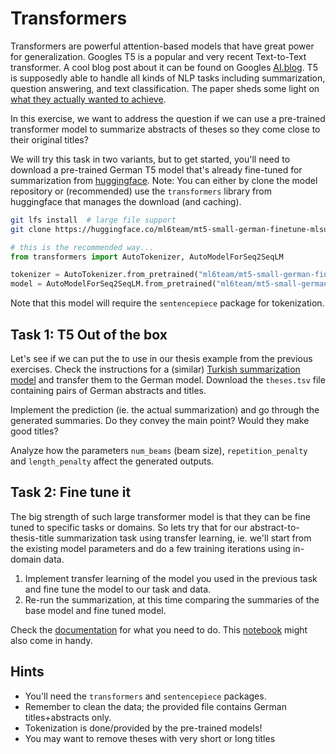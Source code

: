 # Transformers

Transformers are powerful attention-based models that have great power for generalization.
Googles T5 is a popular and very recent Text-to-Text transformer.
A cool blog post about it can be found on Googles [AI.blog](https://ai.googleblog.com/2020/02/exploring-transfer-learning-with-t5.html).
T5 is supposedly able to handle all kinds of NLP tasks including summarization, question answering, and text classification.
The paper sheds some light on [what they actually wanted to achieve](https://arxiv.org/abs/1910.10683).

In this exercise, we want to address the question if we can use a pre-trained transformer model to summarize abstracts of theses so they come close to their original titles?

We will try this task in two variants, but to get started, you'll need to download a pre-trained German T5 model that's already fine-tuned for summarization from [huggingface](https://huggingface.co/ml6team/mt5-small-german-finetune-mlsum).
Note: You can either by clone the model repository or (recommended) use the `transformers` library from huggingface that manages the download (and caching).

```bash
git lfs install  # large file support
git clone https://huggingface.co/ml6team/mt5-small-german-finetune-mlsum
```

```python
# this is the recommended way...
from transformers import AutoTokenizer, AutoModelForSeq2SeqLM

tokenizer = AutoTokenizer.from_pretrained("ml6team/mt5-small-german-finetune-mlsum")
model = AutoModelForSeq2SeqLM.from_pretrained("ml6team/mt5-small-german-finetune-mlsum")
```

Note that this model will require the `sentencepiece` package for tokenization.


## Task 1: T5 Out of the box

Let's see if we can put the to use in our thesis example from the previous exercises.
Check the instructions for a (similar) [Turkish summarization model](https://huggingface.co/ozcangundes/mt5-small-turkish-summarization) and transfer them to the German model.
Download the `theses.tsv` file containing pairs of German abstracts and titles.

Implement the prediction (ie. the actual summarization) and go through the generated summaries.
Do they convey the main point? Would they make good titles?

Analyze how the parameters `num_beams` (beam size), `repetition_penalty` and `length_penalty` affect the generated outputs.


## Task 2: Fine tune it

The big strength of such large transformer model is that they can be fine tuned to specific tasks or domains.
So lets try that for our abstract-to-thesis-title summarization task using transfer learning, ie. we'll start from the existing model parameters and do a few training iterations using in-domain data.

1. Implement transfer learning of the model you used in the previous task and fine tune the model to our task and data.
2. Re-run the summarization, at this time comparing the summaries of the base model and fine tuned model.

Check the [documentation](https://huggingface.co/transformers/model_doc/t5.html) for what you need to do. 
This [notebook](https://github.com/abhimishra91/transformers-tutorials/blob/master/transformers_summarization_wandb.ipynb) might also come in handy.


## Hints

* You'll need the `transformers` and `sentencepiece` packages.
* Remember to clean the data; the provided file contains German titles+abstracts only.
* Tokenization is done/provided by the pre-trained models!
* You may want to remove theses with very short or long titles
